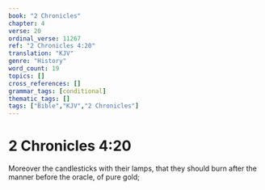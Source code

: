 ```yaml
---
book: "2 Chronicles"
chapter: 4
verse: 20
ordinal_verse: 11267
ref: "2 Chronicles 4:20"
translation: "KJV"
genre: "History"
word_count: 19
topics: []
cross_references: []
grammar_tags: [conditional]
thematic_tags: []
tags: ["Bible","KJV","2 Chronicles"]
---
```


# 2 Chronicles 4:20

Moreover the candlesticks with their lamps, that they should burn after the manner before the oracle, of pure gold;
